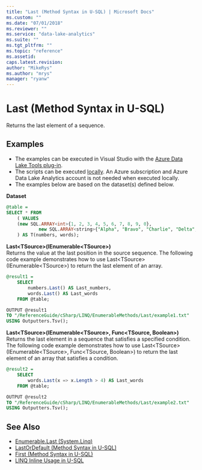 ```yaml
---
title: "Last (Method Syntax in U-SQL) | Microsoft Docs"
ms.custom: ""
ms.date: "07/01/2018"
ms.reviewer: ""
ms.service: "data-lake-analytics"
ms.suite: ""
ms.tgt_pltfrm: ""
ms.topic: "reference"
ms.assetid: 
caps.latest.revision: 
author: "MikeRys"
ms.author: "mrys"
manager: "ryanw"
---
```


# Last (Method Syntax in U-SQL)
Returns the last element of a sequence.

## Examples
- The examples can be executed in Visual Studio with the [Azure Data Lake Tools plug-in](https://www.microsoft.com/download/details.aspx?id=49504).  
- The scripts can be executed [locally](https://docs.microsoft.com/azure/data-lake-analytics/data-lake-analytics-data-lake-tools-get-started#run-u-sql-locally).  An Azure subscription and Azure Data Lake Analytics account is not needed when executed locally.
- The examples below are based on the dataset(s) defined below. 

**Dataset**  
```sql
@table = 
SELECT * FROM 
    ( VALUES
    (new SQL.ARRAY<int>{1, 2, 3, 4, 5, 6, 7, 8, 9, 0}, 
            new SQL.ARRAY<string>{"Alpha", "Bravo", "Charlie", "Delta", "Echo"})
    ) AS T(numbers, words);
```

**Last\<TSource>(IEnumerable\<TSource>)**  
Returns the value at the last position in the source sequence.
The following code example demonstrates how to use Last\<TSource>(IEnumerable\<TSource>) to return the last element of an array.
```sql
@result1 =
    SELECT 
        numbers.Last() AS Last_numbers,
        words.Last() AS Last_words
    FROM @table;

OUTPUT @result1
TO "/ReferenceGuide/cSharp/LINQ/EnumerableMethods/Last/example1.txt"
USING Outputters.Tsv();
```

**Last\<TSource>(IEnumerable\<TSource>, Func<TSource, Boolean>)**  
Returns the last element in a sequence that satisfies a specified condition.  
The following code example demonstrates how to use Last\<TSource>(IEnumerable\<TSource>, Func<TSource, Boolean>) to return the last element of an array that satisfies a condition.
```sql
@result2 =
    SELECT 
        words.Last(x => x.Length > 4) AS Last_words
    FROM @table;

OUTPUT @result2
TO "/ReferenceGuide/cSharp/LINQ/EnumerableMethods/Last/example2.txt"
USING Outputters.Tsv();
```


## See Also
* [Enumerable.Last (System.Linq)](https://docs.microsoft.com/dotnet/api/system.linq.enumerable.last)
* [LastOrDefault (Method Syntax in U-SQL)](lastordefault-method-syntax-in-u-sql.md)
* [First (Method Syntax in U-SQL)](first-method-syntax-in-u-sql.md)
* [LINQ Inline Usage in U-SQL](linq-inline-usage-in-u-sql.md) 